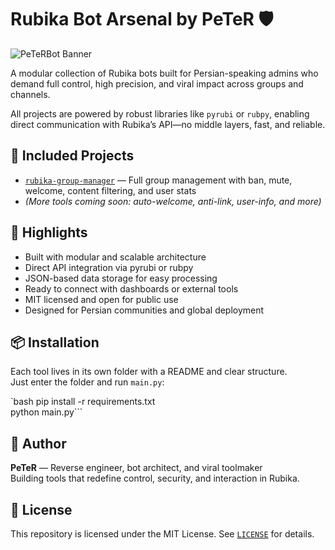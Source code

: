 # Rubika Bot Arsenal by PeTeR 🛡️

![PeTeRBot Banner](./assets/banner.png)

A modular collection of Rubika bots built for Persian-speaking admins who demand full control, high precision, and viral impact across groups and channels.

All projects are powered by robust libraries like `pyrubi` or `rubpy`, enabling direct communication with Rubika’s API—no middle layers, fast, and reliable.

## 🔧 Included Projects
- [`rubika-group-manager`](./rubika-group-manager) — Full group management with ban, mute, welcome, content filtering, and user stats  
- *(More tools coming soon: auto-welcome, anti-link, user-info, and more)*

## 🚀 Highlights
- Built with modular and scalable architecture  
- Direct API integration via pyrubi or rubpy  
- JSON-based data storage for easy processing  
- Ready to connect with dashboards or external tools  
- MIT licensed and open for public use  
- Designed for Persian communities and global deployment

## 📦 Installation
Each tool lives in its own folder with a README and clear structure.  
Just enter the folder and run `main.py`:

`bash
pip install -r requirements.txt  
python main.py```

## 🧠 Author
**PeTeR** — Reverse engineer, bot architect, and viral toolmaker  
Building tools that redefine control, security, and interaction in Rubika.

## 📄 License
This repository is licensed under the MIT License. See [`LICENSE`](./LICENSE) for details.
